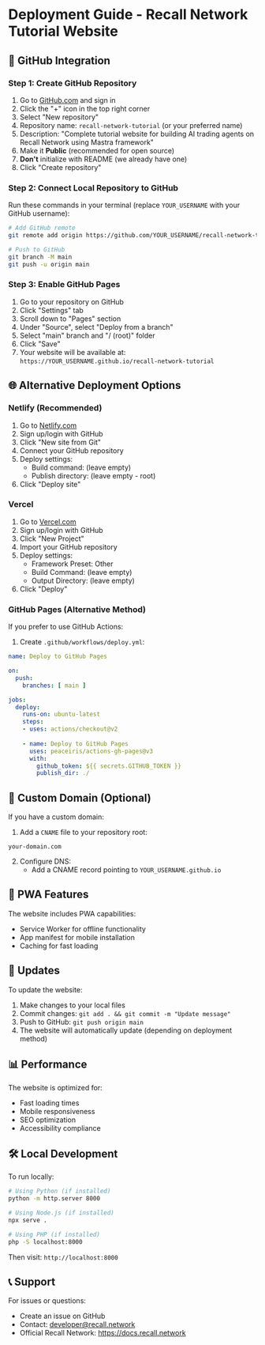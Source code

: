 # Deployment Guide - Recall Network Tutorial Website

## 🚀 GitHub Integration

### Step 1: Create GitHub Repository

1. Go to [GitHub.com](https://github.com) and sign in
2. Click the "+" icon in the top right corner
3. Select "New repository"
4. Repository name: `recall-network-tutorial` (or your preferred name)
5. Description: "Complete tutorial website for building AI trading agents on Recall Network using Mastra framework"
6. Make it **Public** (recommended for open source)
7. **Don't** initialize with README (we already have one)
8. Click "Create repository"

### Step 2: Connect Local Repository to GitHub

Run these commands in your terminal (replace `YOUR_USERNAME` with your GitHub username):

```bash
# Add GitHub remote
git remote add origin https://github.com/YOUR_USERNAME/recall-network-tutorial.git

# Push to GitHub
git branch -M main
git push -u origin main
```

### Step 3: Enable GitHub Pages

1. Go to your repository on GitHub
2. Click "Settings" tab
3. Scroll down to "Pages" section
4. Under "Source", select "Deploy from a branch"
5. Select "main" branch and "/ (root)" folder
6. Click "Save"
7. Your website will be available at: `https://YOUR_USERNAME.github.io/recall-network-tutorial`

## 🌐 Alternative Deployment Options

### Netlify (Recommended)
1. Go to [Netlify.com](https://netlify.com)
2. Sign up/login with GitHub
3. Click "New site from Git"
4. Connect your GitHub repository
5. Deploy settings:
   - Build command: (leave empty)
   - Publish directory: (leave empty - root)
6. Click "Deploy site"

### Vercel
1. Go to [Vercel.com](https://vercel.com)
2. Sign up/login with GitHub
3. Click "New Project"
4. Import your GitHub repository
5. Deploy settings:
   - Framework Preset: Other
   - Build Command: (leave empty)
   - Output Directory: (leave empty)
6. Click "Deploy"

### GitHub Pages (Alternative Method)
If you prefer to use GitHub Actions:

1. Create `.github/workflows/deploy.yml`:
```yaml
name: Deploy to GitHub Pages

on:
  push:
    branches: [ main ]

jobs:
  deploy:
    runs-on: ubuntu-latest
    steps:
    - uses: actions/checkout@v2
    
    - name: Deploy to GitHub Pages
      uses: peaceiris/actions-gh-pages@v3
      with:
        github_token: ${{ secrets.GITHUB_TOKEN }}
        publish_dir: ./
```

## 🔧 Custom Domain (Optional)

If you have a custom domain:

1. Add a `CNAME` file to your repository root:
```
your-domain.com
```

2. Configure DNS:
   - Add a CNAME record pointing to `YOUR_USERNAME.github.io`

## 📱 PWA Features

The website includes PWA capabilities:
- Service Worker for offline functionality
- App manifest for mobile installation
- Caching for fast loading

## 🔄 Updates

To update the website:
1. Make changes to your local files
2. Commit changes: `git add . && git commit -m "Update message"`
3. Push to GitHub: `git push origin main`
4. The website will automatically update (depending on deployment method)

## 📊 Performance

The website is optimized for:
- Fast loading times
- Mobile responsiveness
- SEO optimization
- Accessibility compliance

## 🛠️ Local Development

To run locally:
```bash
# Using Python (if installed)
python -m http.server 8000

# Using Node.js (if installed)
npx serve .

# Using PHP (if installed)
php -S localhost:8000
```

Then visit: `http://localhost:8000`

## 📞 Support

For issues or questions:
- Create an issue on GitHub
- Contact: developer@recall.network
- Official Recall Network: https://docs.recall.network
